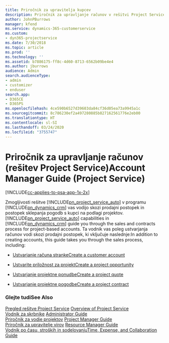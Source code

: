 ```yaml
---
title: Priročnik za upravitelja kupcev
description: Priročnik za upravljanje računov v rešitvi Project Service vas bo vodil skozi prodajni proces in proces sklepanja pogodb s kupci na podlagi projektov.
author: JohnPBurrows
manager: kfend
ms.service: dynamics-365-customerservice
ms.custom:
- dyn365-projectservice
ms.date: 7/30/2018
ms.topic: article
ms.prod: ''
ms.technology: ''
ms.assetid: b7886175-ff8c-4d60-8713-6562b09be4e4
ms.author: jburrows
audience: Admin
search.audienceType:
- admin
- customizer
- enduser
search.app:
- D365CE
- D365PS
ms.openlocfilehash: 4ce590b6527d39603da84cf36d05ea73a9945a1c
ms.sourcegitcommit: 8c786230ef2a497280885b827162561776e2eb00
ms.translationtype: HT
ms.contentlocale: sl-SI
ms.lasthandoff: 03/24/2020
ms.locfileid: "3755747"
---
```

# <a name="account-manager-guide-project-service"></a><span data-ttu-id="41484-103">Priročnik za upravljanje računov (rešitev Project Service)</span><span class="sxs-lookup"><span data-stu-id="41484-103">Account Manager Guide (Project Service)</span></span>

[!INCLUDE[cc-applies-to-psa-app-1x-2x](../includes/cc-applies-to-psa-app-1x-2x.md)]

<span data-ttu-id="41484-104">Zmogljivosti rešitve [!INCLUDE[pn_project_service_auto](../includes/pn-project-service-auto.md)] v programu [!INCLUDE[pn_dynamics_crm](../includes/pn-dynamics-crm.md)] vas vodijo skozi prodajni postopek in postopek sklepanja pogodb s kupci na podlagi projektov.</span><span class="sxs-lookup"><span data-stu-id="41484-104">[!INCLUDE[pn_project_service_auto](../includes/pn-project-service-auto.md)] capabilities in [!INCLUDE[pn_dynamics_crm](../includes/pn-dynamics-crm.md)] guide you through the sales and contracts process for project-based accounts.</span></span> <span data-ttu-id="41484-105">Ta vodnik vas poleg ustvarjanja računov vodi skozi prodajni postopek, ki vključuje naslednje:</span><span class="sxs-lookup"><span data-stu-id="41484-105">In addition to creating accounts, this guide takes you through the sales process, including:</span></span>  
  
-   [<span data-ttu-id="41484-106">Ustvarjanje računa stranke</span><span class="sxs-lookup"><span data-stu-id="41484-106">Create a customer account</span></span>](../project-service/create-customer-account.md)  
  
-   [<span data-ttu-id="41484-107">Ustvarite priložnost za projekt</span><span class="sxs-lookup"><span data-stu-id="41484-107">Create a project opportunity</span></span>](../project-service/create-project-opportunity.md)  
  
-   [<span data-ttu-id="41484-108">Ustvarjanje projektne ponudbe</span><span class="sxs-lookup"><span data-stu-id="41484-108">Create a project quote</span></span>](../project-service/create-project-quote.md)  
  
-   [<span data-ttu-id="41484-109">Ustvarjanje projektne pogodbe</span><span class="sxs-lookup"><span data-stu-id="41484-109">Create a project contract</span></span>](../project-service/create-project-contract.md)  
  
  
### <a name="see-also"></a><span data-ttu-id="41484-110">Glejte tudi</span><span class="sxs-lookup"><span data-stu-id="41484-110">See Also</span></span>  
 <span data-ttu-id="41484-111">[Pregled rešitve Project Service](../project-service/overview.md) </span><span class="sxs-lookup"><span data-stu-id="41484-111">[Overview of Project Service](../project-service/overview.md) </span></span>  
 <span data-ttu-id="41484-112">[Vodnik za skrbnike](../project-service/admin-guide.md) </span><span class="sxs-lookup"><span data-stu-id="41484-112">[Administrator Guide](../project-service/admin-guide.md) </span></span>  
 <span data-ttu-id="41484-113">[Priročnik za vodje projektov](../project-service/project-manager-guide.md) </span><span class="sxs-lookup"><span data-stu-id="41484-113">[Project Manager Guide](../project-service/project-manager-guide.md) </span></span>  
 <span data-ttu-id="41484-114">[Priročnik za upravitelje virov](../project-service/resource-manager-guide.md) </span><span class="sxs-lookup"><span data-stu-id="41484-114">[Resource Manager Guide](../project-service/resource-manager-guide.md) </span></span>  
 [<span data-ttu-id="41484-115">Vodnik po času, stroških in sodelovanju</span><span class="sxs-lookup"><span data-stu-id="41484-115">Time, Expense, and Collaboration Guide</span></span>](../project-service/time-expense-collaboration-guide.md)
